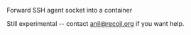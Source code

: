 Forward SSH agent socket into a container

Still experimental -- contact anil@recoil.org if you want help.
